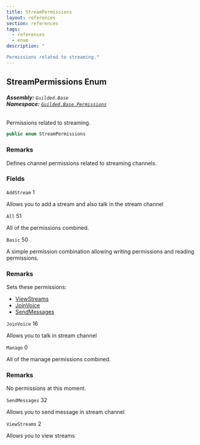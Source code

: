 ```yaml
---
title: StreamPermissions
layout: references
section: references
tags:
  - references
  - enum
description: "

Permissions related to streaming."
---
```


## StreamPermissions Enum
###### **Assembly:** `Guilded.Base`<br/>**Namespace:** [`Guilded.Base.Permissions`](Guilded.Base.Permissions.md 'Guilded.Base.Permissions')

Permissions related to streaming.

```csharp
public enum StreamPermissions
```

### Remarks
  
Defines channel permissions related to streaming channels.
### Fields

<a name='Guilded.Base.Permissions.StreamPermissions.AddStream'></a>

`AddStream` 1

Allows you to add a stream and also talk in the stream channel

<a name='Guilded.Base.Permissions.StreamPermissions.All'></a>

`All` 51

All of the permissions combined.

<a name='Guilded.Base.Permissions.StreamPermissions.Basic'></a>

`Basic` 50

A simple permission combination allowing writing permissions and reading permissions.

### Remarks
  
Sets these permissions:  
- [ViewStreams](StreamPermissions.md#Guilded.Base.Permissions.StreamPermissions.ViewStreams 'Guilded.Base.Permissions.StreamPermissions.ViewStreams')  
- [JoinVoice](StreamPermissions.md#Guilded.Base.Permissions.StreamPermissions.JoinVoice 'Guilded.Base.Permissions.StreamPermissions.JoinVoice')  
- [SendMessages](StreamPermissions.md#Guilded.Base.Permissions.StreamPermissions.SendMessages 'Guilded.Base.Permissions.StreamPermissions.SendMessages')

<a name='Guilded.Base.Permissions.StreamPermissions.JoinVoice'></a>

`JoinVoice` 16

Allows you to talk in stream channel

<a name='Guilded.Base.Permissions.StreamPermissions.Manage'></a>

`Manage` 0

All of the manage permissions combined.

### Remarks
  
No permissions at this moment.

<a name='Guilded.Base.Permissions.StreamPermissions.SendMessages'></a>

`SendMessages` 32

Allows you to send message in stream channel

<a name='Guilded.Base.Permissions.StreamPermissions.ViewStreams'></a>

`ViewStreams` 2

Allows you to view streams